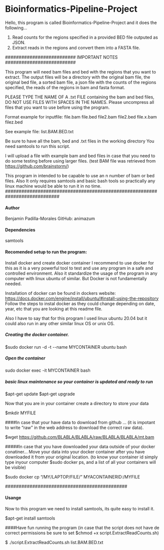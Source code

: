 # Bioinformatics-Pipeline-Project


Hello, this program is called Bioinformatics-Pipeline-Project and it does the following…
1. Read counts for the regions specified in a provided BED file outputed as JSON.
2. Extract reads in the regions and convert them into a FASTA file.

########################## IMPORTANT NOTES  ##########################

This program will need bam files and bed with the regions that you want to extract. 
The output files will be a directory with the original bam file, the original bed file, a sorted bam file, 
a json file with the counts of the regions specified, the reads of the regions in bam and fasta format. 

PLEASE TYPE THE NAME OF A .txt FILE containing the bam
and bed files, DO NOT USE FILES WITH SPACES IN THE NAMES.
Please uncompress all files that you want to use before using the program.

Format example for inputfile:
file.bam file.bed
file2.bam file2.bed
file.x.bam filez.bed

See example file: list.BAM.BED.txt

Be sure to have all the bam, bed and .txt files in the working directory
You need samtools to run this script.

I will upload a file with example bam and bed files in case that you need to do some testing before using larger files. (test BAM file was retrieved from https://github.com/brainstorm/)

This program in intended to be capable to use an n number of bam or bed files. Also It only requires samtools and basic bash tools
so practically any linux machine would be able to run it in no time.
############################################################################

#### Author
Benjamin Padilla-Morales
GitHub: animazum

#### Dependencies
samtools

#### Recomended setup to run the program:

Install docker and create docker container 
I recommend to use docker for this as it is a very powerful tool to test and use any program in a safe and controlled environment. 
Also it standardize the usage of the program in any computer with linux ubuntu of similar. 
But Docker is not fundamentally needed. 

Installation of docker can be found in dockers website: 
https://docs.docker.com/engine/install/ubuntu/#install-using-the-repository
Follow the steps to instal docker as they could change depending on date, year, etc that you are looking at this readme file. 

Also I have to say that for this program I used linux ubuntu 20.04 but it could also run in any other similar linux OS or unix OS. 

##### Creating the docker container. 

$sudo docker run -d -t --name MYCONTAINER ubuntu bash

##### Open the container 

sudo docker exec -it MYCONTAINER bash

##### basic linux maintenance so your container is updated and ready to run

$apt-get update 
$apt-get upgrade

Now that you are in your container create a directory to store your data 

$mkdir MYFILE

####In case that your have data to download from github … (it is impotant to write “raw” in the web address to download the correct raw data). 

$wget https://github.com/BLABLA/BLABLA/raw/BLABLA/BLABLA/mt.bam

#####In case that you have downloaded your data outside of your docker conatiner... Move your data into your docker container 
after you have downloaded it from your original location. (to know your container id simply type inyour computer $sudo docker ps, 
and a list of all your containers will be visible)

$sudo docker cp “/MY/LAPTOP/FILE/” MYACONTAINERID:/MYFILE

#############################################

#### Usange 
Now to this program we need to install samtools, its quite easy to install it.

$apt-get install samtools

####Have fun running the program (in case that the script does not have de correct permissions be sure to set $chmod +x script.ExtractReadCounts.sh)

$ ./script.ExtractReadCounts.sh list.BAM.BED.txt

